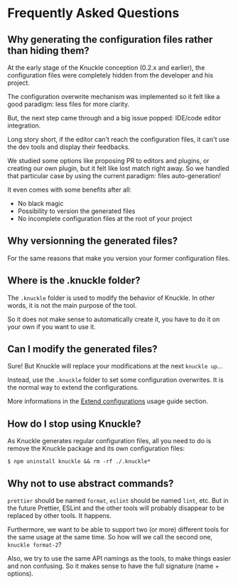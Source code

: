 # Frequently Asked Questions

## Why generating the configuration files rather than hiding them?

At the early stage of the Knuckle conception (0.2.x and earlier), the configuration files were completely hidden from the developer and his project.

The configuration overwrite mechanism was implemented so it felt like a good paradigm: less files for more clarity.

But, the next step came through and a big issue popped: IDE/code editor integration.

Long story short, if the editor can't reach the configuration files, it can't use the dev tools and display their feedbacks.

We studied some options like proposing PR to editors and plugins, or creating our own plugin, but it felt like lost match right away. So we handled that particular case by using the current paradigm: files auto-generation!

It even comes with some benefits after all:

- No black magic
- Possibility to version the generated files
- No incomplete configuration files at the root of your project

## Why versionning the generated files?

For the same reasons that make you version your former configuration files.

## Where is the .knuckle folder?

The `.knuckle` folder is used to modify the behavior of Knuckle. In other words, it is not the main purpose of the tool.

So it does not make sense to automatically create it, you have to do it on your own if you want to use it.

## Can I modify the generated files?

Sure! But Knuckle will replace your modifications at the next `knuckle up`...

Instead, use the `.knuckle` folder to set some configuration overwrites. It is the normal way to extend the configurations.

More informations in the [Extend configurations](./Usage_guide.md#extend-configurations) usage guide section.

## How do I stop using Knuckle?

As Knuckle generates regular configuration files, all you need to do is remove the Knuckle package and its own configuration files:

```shell
$ npm uninstall knuckle && rm -rf ./.knuckle*
```

## Why not to use abstract commands?

`prettier` should be named `format`, `eslint` should be named `lint`, etc. But in the future Prettier, ESLint and the other tools will probably disappear to be replaced by other tools. It happens.

Furthermore, we want to be able to support two (or more) different tools for the same usage at the same time. So how will we call the second one, `knuckle format-2`?

Also, we try to use the same API namings as the tools, to make things easier and non confusing. So it makes sense to have the full signature (name + options).
